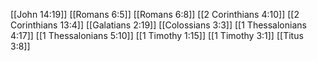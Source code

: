 [[John 14:19]]
[[Romans 6:5]]
[[Romans 6:8]]
[[2 Corinthians 4:10]]
[[2 Corinthians 13:4]]
[[Galatians 2:19]]
[[Colossians 3:3]]
[[1 Thessalonians 4:17]]
[[1 Thessalonians 5:10]]
[[1 Timothy 1:15]]
[[1 Timothy 3:1]]
[[Titus 3:8]]
